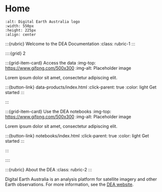 # Home

```{image} https://docs.dea.ga.gov.au/_images/dea-logo-inline.svg
:alt: Digital Earth Australia logo
:width: 550px
:height: 225px
:align: center
```

:::{rubric} Welcome to the DEA Documentation
:class: rubric-1
:::

::::{grid} 2

:::{grid-item-card} Access the data
:img-top: https://www.gifpng.com/500x300
:img-alt: Placeholder image

Lorem ipsum dolor sit amet, consectetur adipiscing elit.


:::{button-link} data-products/index.html
:click-parent: true
:color: light
Get started
:::

:::

:::{grid-item-card} Use the DEA notebooks
:img-top: https://www.gifpng.com/500x300
:img-alt: Placeholder image

Lorem ipsum dolor sit amet, consectetur adipiscing elit.

:::{button-link} notebooks/index.html
:click-parent: true
:color: light
Get started
:::

:::

::::

:::{rubric} About the DEA
:class: rubric-2
:::

Digital Earth Australia is an analysis platform for satellite imagery and other Earth observations. For more information, see the [DEA website](https://www.dea.ga.gov.au/).

<style>
.bd-article h1 {
    display: none;
}

.bd-article .rubric {
    border-bottom: none;
}

.bd-article .rubric.rubric-1 {
    color: var(--pst-color-primary);
    font-size: var(--pst-font-size-h4);
    font-color: var(--pst-color-text-base);
}

.bd-article .rubric.rubric-2 {
    color: var(--pst-color-primary);
    font-size: var(--pst-font-size-h6);
    font-color: var(--pst-color-text-base);
}
</style>
